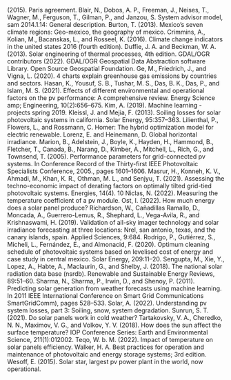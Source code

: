 (2015). Paris agreement.
Blair, N., Dobos, A. P., Freeman, J., Neises, T., Wagner, M., Ferguson, T., Gilman, P., and
Janzou, S. System advisor model, sam 2014.1.14: General description.
Burton, T. (2013). Mexico’s seven climate regions: Geo-mexico, the geography of mexico.
Crimmins, A., Kolian, M., Bacanskas, L., and Rosseel, K. (2016). Climate change indicators in
the united states 2016 (fourth edition).
Duffie, J. A. and Beckman, W. A. (2013). Solar engineering of thermal processes, 4th edition.
GDAL/OGR contributors (2022). GDAL/OGR Geospatial Data Abstraction software Library.
Open Source Geospatial Foundation.
Ge, M., Friedrich, J., and Vigna, L. (2020). 4 charts explain greenhouse gas emissions by
countries and sectors.
Hasan, K., Yousuf, S. B., Tushar, M. S., Das, B. K., Das, P., and Islam, M. S. (2021). Effects of
different environmental and operational factors on the pv performance: A comprehensive
review. Energy Science amp; Engineering, 10(2):656–675.
Kim, A. (2019). Machine learning - projects spring 2019.
Kleissl, J. and Mejia, F. (2013). Soiling losses for solar photovoltaic systems in california. Solar
Energy, 95:357–363.
Lilienthal, P., Flowers, L., and Rossmann, C. Homer: The hybrid optimization model for electric
renewable.
Lorenz, E. and Heinemann, D. Global horizontal irradiance.
Marion, B., Adelstein, J., Boyle, K., Hayden, H., Hammond, B., Fletcher, T., Canada, B.,
Narang, D., Kimber, A., Mitchell, L., Rich, G., and Townsend, T. (2005). Performance
parameters for grid-connected pv systems. In Conference Record of the Thirty-first IEEE
Photovoltaic Specialists Conference, 2005., pages 1601–1606.
Masrur, H., Konneh, K. V., Ahmadi, M., Khan, K. R., Othman, M. L., and Senjyu, T. (2021).
Assessing the techno-economic impact of derating factors on optimally tilted grid-tied
photovoltaic systems. Energies, 14(4).
10
Niclas, N. (2022). Measuring the temperature coefficient of a pv module.
Ost, I. (2022). How much energy does a solar panel produce?
Richardson, W., Cañadillas Ramallo, D., Moncada, A., Guerrero-Lemus, R., Shephard, L.,
Vega-Avila, R., and Krishnaswami, H. (2019). Validation of all-sky imager technology and
solar irradiance forecasting at three locations: Nrel, san antonio, texas, and the canary islands,
spain. Applied Sciences, 9:684.
Rodrigo, P., Gutiérrez, S., Micheli, L., Fernández, E., and Almonacid, F. (2020). Optimum
cleaning schedule of photovoltaic systems based on levelised cost of energy and case study in
central mexico. Solar Energy, 209:11–20.
Sengupta, M., Xie, Y., Lopez, A., Habte, A., Maclaurin, G., and Shelby, J. (2018). The national
solar radiation data base (nsrdb). Renewable and Sustainable Energy Reviews, 89:51–60.
Sharma, N., Sharma, P., Irwin, D., and Shenoy, P. (2011). Predicting solar generation from
weather forecasts using machine learning. In 2011 IEEE International Conference on Smart
Grid Communications SmartGridComm), pages 528–533.
Solar, A. (2022). Understanding pv system losses, part 3: Soiling, snow, system degradation.
Sunrun, S. T. (2021). Do solar panels work in cold weather?
Tartakovsky, V. A., Cheredko, N. N., Maximov, V. G., and Volkov, Y. V. (2018). How does
the sun affect the surface temperature? IOP Conference Series: Earth and Environmental
Science, 211(1):012002.
Teqo, W. b. M. (2022). Impact of temperature on solar panels efficiency.
Walker, H. A. Best practices for operation and maintenance of photovoltaic and energy storage
systems; 3rd edition.
Wesoff, E. (2015). Solar star, largest pv power plant in the world, now operational.